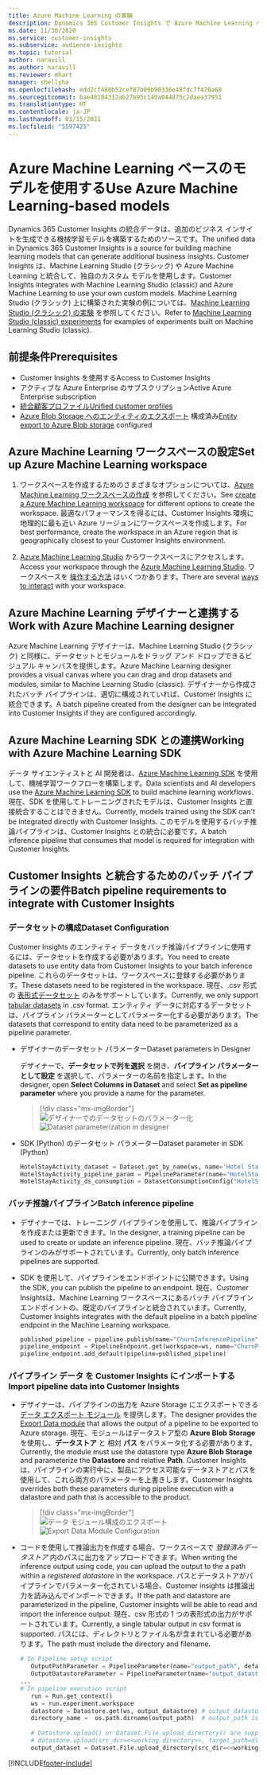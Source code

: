 ```yaml
---
title: Azure Machine Learning の実験
description: Dynamics 365 Customer Insights で Azure Machine Learning ベースのモデルを使用します。
ms.date: 11/30/2020
ms.service: customer-insights
ms.subservice: audience-insights
ms.topic: tutorial
author: naravill
ms.author: naravill
ms.reviewer: mhart
manager: shellyha
ms.openlocfilehash: edd2cf488b52cef87b09b90336e48fdc7f470a68
ms.sourcegitcommit: bae40184312ab27b95c140a044875c2daea37951
ms.translationtype: HT
ms.contentlocale: ja-JP
ms.lasthandoff: 03/15/2021
ms.locfileid: "5597425"
---
```

# <a name="use-azure-machine-learning-based-models"></a><span data-ttu-id="cbe44-103">Azure Machine Learning ベースのモデルを使用する</span><span class="sxs-lookup"><span data-stu-id="cbe44-103">Use Azure Machine Learning-based models</span></span>

<span data-ttu-id="cbe44-104">Dynamics 365 Customer Insights の統合データは、追加のビジネス インサイトを生成できる機械学習モデルを構築するためのソースです。</span><span class="sxs-lookup"><span data-stu-id="cbe44-104">The unified data in Dynamics 365 Customer Insights is a source for building machine learning models that can generate additional business insights.</span></span> <span data-ttu-id="cbe44-105">Customer Insights は、Machine Learning Studio (クラシック) や Azure Machine Learning と統合して、独自のカスタム モデルを使用します。</span><span class="sxs-lookup"><span data-stu-id="cbe44-105">Customer Insights integrates with Machine Learning Studio (classic) and Azure Machine Learning to use your own custom models.</span></span> <span data-ttu-id="cbe44-106">Machine Learning Studio (クラシック) 上に構築された実験の例については、[Machine Learning Studio (クラシック) の実験](machine-learning-studio-experiments.md) を参照してください。</span><span class="sxs-lookup"><span data-stu-id="cbe44-106">Refer to [Machine Learning Studio (classic) experiments](machine-learning-studio-experiments.md) for examples of experiments built on Machine Learning Studio (classic).</span></span> 

## <a name="prerequisites"></a><span data-ttu-id="cbe44-107">前提条件</span><span class="sxs-lookup"><span data-stu-id="cbe44-107">Prerequisites</span></span>

- <span data-ttu-id="cbe44-108">Customer Insights を使用する</span><span class="sxs-lookup"><span data-stu-id="cbe44-108">Access to Customer Insights</span></span>
- <span data-ttu-id="cbe44-109">アクティブな Azure Enterprise のサブスクリプション</span><span class="sxs-lookup"><span data-stu-id="cbe44-109">Active Azure Enterprise subscription</span></span>
- [<span data-ttu-id="cbe44-110">統合顧客プロファイル</span><span class="sxs-lookup"><span data-stu-id="cbe44-110">Unified customer profiles</span></span>](data-unification.md)
- <span data-ttu-id="cbe44-111">[Azure Blob Storage へのエンティティのエクスポート](export-azure-blob-storage.md) 構成済み</span><span class="sxs-lookup"><span data-stu-id="cbe44-111">[Entity export to Azure Blob storage](export-azure-blob-storage.md) configured</span></span>

## <a name="set-up-azure-machine-learning-workspace"></a><span data-ttu-id="cbe44-112">Azure Machine Learning ワークスペースの設定</span><span class="sxs-lookup"><span data-stu-id="cbe44-112">Set up Azure Machine Learning workspace</span></span>

1. <span data-ttu-id="cbe44-113">ワークスペースを作成するためのさまざまなオプションについては、[Azure Machine Learning ワークスペースの作成](/azure/machine-learning/concept-workspace#-create-a-workspace) を参照してください。</span><span class="sxs-lookup"><span data-stu-id="cbe44-113">See [create a Azure Machine Learning workspace](/azure/machine-learning/concept-workspace#-create-a-workspace) for different options to create the workspace.</span></span> <span data-ttu-id="cbe44-114">最適なパフォーマンスを得るには、Customer Insights 環境に地理的に最も近い Azure リージョンにワークスペースを作成します。</span><span class="sxs-lookup"><span data-stu-id="cbe44-114">For best performance, create the workspace in an Azure region that is geographically closest to your Customer Insights environment.</span></span>

1. <span data-ttu-id="cbe44-115">[Azure Machine Learning Studio](https://ml.azure.com/) からワークスペースにアクセスします。</span><span class="sxs-lookup"><span data-stu-id="cbe44-115">Access your workspace through the [Azure Machine Learning Studio](https://ml.azure.com/).</span></span> <span data-ttu-id="cbe44-116">ワークスペースを [操作する方法](/azure/machine-learning/concept-workspace#tools-for-workspace-interaction) はいくつかあります。</span><span class="sxs-lookup"><span data-stu-id="cbe44-116">There are several [ways to interact](/azure/machine-learning/concept-workspace#tools-for-workspace-interaction) with your workspace.</span></span>

## <a name="work-with-azure-machine-learning-designer"></a><span data-ttu-id="cbe44-117">Azure Machine Learning デザイナーと連携する</span><span class="sxs-lookup"><span data-stu-id="cbe44-117">Work with Azure Machine Learning designer</span></span>

<span data-ttu-id="cbe44-118">Azure Machine Learning デザイナーは、Machine Learning Studio (クラシック) と同様に、データセットとモジュールをドラッグ アンド ドロップできるビジュアル キャンバスを提供します。</span><span class="sxs-lookup"><span data-stu-id="cbe44-118">Azure Machine Learning designer provides a visual canvas where you can drag and drop datasets and modules, similar to Machine Learning Studio (classic).</span></span> <span data-ttu-id="cbe44-119">デザイナーから作成されたバッチ パイプラインは、適切に構成されていれば、Customer Insights に統合できます。</span><span class="sxs-lookup"><span data-stu-id="cbe44-119">A batch pipeline created from the designer can be integrated into Customer Insights if they are configured accordingly.</span></span> 
   
## <a name="working-with-azure-machine-learning-sdk"></a><span data-ttu-id="cbe44-120">Azure Machine Learning SDK との連携</span><span class="sxs-lookup"><span data-stu-id="cbe44-120">Working with Azure Machine Learning SDK</span></span>

<span data-ttu-id="cbe44-121">データ サイエンティストと AI 開発者は、[Azure Machine Learning SDK](/python/api/overview/azure/ml/?preserve-view=true&view=azure-ml-py) を使用して、機械学習ワークフローを構築します。</span><span class="sxs-lookup"><span data-stu-id="cbe44-121">Data scientists and AI developers use the [Azure Machine Learning SDK](/python/api/overview/azure/ml/?preserve-view=true&view=azure-ml-py) to build machine learning workflows.</span></span> <span data-ttu-id="cbe44-122">現在、SDK を使用してトレーニングされたモデルは、Customer Insights と直接統合することはできません。</span><span class="sxs-lookup"><span data-stu-id="cbe44-122">Currently, models trained using the SDK can't be integrated directly with Customer Insights.</span></span> <span data-ttu-id="cbe44-123">このモデルを使用するバッチ推論パイプラインは、Customer Insights との統合に必要です。</span><span class="sxs-lookup"><span data-stu-id="cbe44-123">A batch inference pipeline that consumes that model is required for integration with Customer Insights.</span></span>

## <a name="batch-pipeline-requirements-to-integrate-with-customer-insights"></a><span data-ttu-id="cbe44-124">Customer Insights と統合するためのバッチ パイプラインの要件</span><span class="sxs-lookup"><span data-stu-id="cbe44-124">Batch pipeline requirements to integrate with Customer Insights</span></span>

### <a name="dataset-configuration"></a><span data-ttu-id="cbe44-125">データセットの構成</span><span class="sxs-lookup"><span data-stu-id="cbe44-125">Dataset Configuration</span></span>

<span data-ttu-id="cbe44-126">Customer Insights のエンティティ データをバッチ推論パイプラインに使用するには、データセットを作成する必要があります。</span><span class="sxs-lookup"><span data-stu-id="cbe44-126">You need to create datasets to use entity data from Customer Insights to your batch inference pipeline.</span></span> <span data-ttu-id="cbe44-127">これらのデータセットは、ワークスペースに登録する必要があります。</span><span class="sxs-lookup"><span data-stu-id="cbe44-127">These datasets need to be registered in the workspace.</span></span> <span data-ttu-id="cbe44-128">現在、.csv 形式の [表形式データセット](/azure/machine-learning/how-to-create-register-datasets#tabulardataset) のみをサポートしています。</span><span class="sxs-lookup"><span data-stu-id="cbe44-128">Currently, we only support [tabular datasets](/azure/machine-learning/how-to-create-register-datasets#tabulardataset) in .csv format.</span></span> <span data-ttu-id="cbe44-129">エンティティ データに対応するデータセットは、パイプライン パラメーターとしてパラメーター化する必要があります。</span><span class="sxs-lookup"><span data-stu-id="cbe44-129">The datasets that correspond to entity data need to be parameterized as a pipeline parameter.</span></span>
   
* <span data-ttu-id="cbe44-130">デザイナーのデータセット パラメーター</span><span class="sxs-lookup"><span data-stu-id="cbe44-130">Dataset parameters in Designer</span></span>
   
     <span data-ttu-id="cbe44-131">デザイナーで、**データセットで列を選択** を開き、**パイプライン パラメーターとして設定** を選択して、パラメーターの名前を指定します。</span><span class="sxs-lookup"><span data-stu-id="cbe44-131">In the designer, open **Select Columns in Dataset** and select **Set as pipeline parameter** where you provide a name for the parameter.</span></span>

     > [!div class="mx-imgBorder"]
     > <span data-ttu-id="cbe44-132">![デザイナーでのデータセットのパラメーター化](media/intelligence-designer-dataset-parameters.png "デザイナーでのデータセットのパラメーター化")</span><span class="sxs-lookup"><span data-stu-id="cbe44-132">![Dataset parameterization in designer](media/intelligence-designer-dataset-parameters.png "Dataset parameterization in designer")</span></span>
   
* <span data-ttu-id="cbe44-133">SDK (Python) のデータセット パラメーター</span><span class="sxs-lookup"><span data-stu-id="cbe44-133">Dataset parameter in SDK (Python)</span></span>
   
   ```python
   HotelStayActivity_dataset = Dataset.get_by_name(ws, name='Hotel Stay Activity Data')
   HotelStayActivity_pipeline_param = PipelineParameter(name="HotelStayActivity_pipeline_param", default_value=HotelStayActivity_dataset)
   HotelStayActivity_ds_consumption = DatasetConsumptionConfig("HotelStayActivity_dataset", HotelStayActivity_pipeline_param)
   ```

### <a name="batch-inference-pipeline"></a><span data-ttu-id="cbe44-134">バッチ推論パイプライン</span><span class="sxs-lookup"><span data-stu-id="cbe44-134">Batch inference pipeline</span></span>
  
* <span data-ttu-id="cbe44-135">デザイナーでは、トレーニング パイプラインを使用して、推論パイプラインを作成または更新できます。</span><span class="sxs-lookup"><span data-stu-id="cbe44-135">In the designer, a training pipeline can be used to create or update an inference pipeline.</span></span> <span data-ttu-id="cbe44-136">現在、バッチ推論パイプラインのみがサポートされています。</span><span class="sxs-lookup"><span data-stu-id="cbe44-136">Currently, only batch inference pipelines are supported.</span></span>

* <span data-ttu-id="cbe44-137">SDK を使用して、パイプラインをエンドポイントに公開できます。</span><span class="sxs-lookup"><span data-stu-id="cbe44-137">Using the SDK, you can publish the pipeline to an endpoint.</span></span> <span data-ttu-id="cbe44-138">現在、Customer Insightsは、Machine Learning ワークスペースにあるバッチ パイプライン エンドポイントの、既定のパイプラインと統合されています。</span><span class="sxs-lookup"><span data-stu-id="cbe44-138">Currently, Customer Insights integrates with the default pipeline in a batch pipeline endpoint in the Machine Learning workspace.</span></span>
   
   ```python
   published_pipeline = pipeline.publish(name="ChurnInferencePipeline", description="Published Churn Inference pipeline")
   pipeline_endpoint = PipelineEndpoint.get(workspace=ws, name="ChurnPipelineEndpoint") 
   pipeline_endpoint.add_default(pipeline=published_pipeline)
   ```

### <a name="import-pipeline-data-into-customer-insights"></a><span data-ttu-id="cbe44-139">パイプライン データ を Customer Insights にインポートする</span><span class="sxs-lookup"><span data-stu-id="cbe44-139">Import pipeline data into Customer Insights</span></span>

* <span data-ttu-id="cbe44-140">デザイナーは、パイプラインの出力を Azure Storage にエクスポートできる [データ エクスポート モジュール](/azure/machine-learning/algorithm-module-reference/export-data) を提供します。</span><span class="sxs-lookup"><span data-stu-id="cbe44-140">The designer provides the [Export Data module](/azure/machine-learning/algorithm-module-reference/export-data) that allows the output of a pipeline to be exported to Azure storage.</span></span> <span data-ttu-id="cbe44-141">現在、モジュールはデータストア型の **Azure Blob Storage** を使用し、**データストア** と 相対 **パス** をパラメータ化する必要があります。</span><span class="sxs-lookup"><span data-stu-id="cbe44-141">Currently, the module must use the datastore type **Azure Blob Storage** and parameterize the **Datastore** and relative **Path**.</span></span> <span data-ttu-id="cbe44-142">Customer Insights は、パイプラインの実行中に、製品にアクセス可能なデータストアとパスを使用して、これら両方のパラメーターを上書きします。</span><span class="sxs-lookup"><span data-stu-id="cbe44-142">Customer Insights overrides both these parameters during pipeline execution with a datastore and path that is accessible to the product.</span></span>
   > [!div class="mx-imgBorder"]
   > <span data-ttu-id="cbe44-143">![データ モジュール構成のエクスポート](media/intelligence-designer-importdata.png "データ モジュール構成のエクスポート")</span><span class="sxs-lookup"><span data-stu-id="cbe44-143">![Export Data Module Configuration](media/intelligence-designer-importdata.png "Export Data Module Configuration")</span></span>
   
* <span data-ttu-id="cbe44-144">コードを使用して推論出力を作成する場合、ワークスペースで *登録済みデータストア* 内のパスに出力をアップロードできます。</span><span class="sxs-lookup"><span data-stu-id="cbe44-144">When writing the inference output using code, you can upload the output to the a path within a *registered datastore* in the workspace.</span></span> <span data-ttu-id="cbe44-145">パスとデータストアがパイプラインでパラメーター化されている場合、Customer insights は推論出力を読み込んでインポートできます。</span><span class="sxs-lookup"><span data-stu-id="cbe44-145">If the path and datastore are parameterized in the pipeline, Customer insights will be able to read and import the inference output.</span></span> <span data-ttu-id="cbe44-146">現在、csv 形式の 1 つの表形式の出力がサポートされています。</span><span class="sxs-lookup"><span data-stu-id="cbe44-146">Currently, a single tabular output in csv format is supported.</span></span> <span data-ttu-id="cbe44-147">パスには、ディレクトリとファイル名が含まれている必要があります。</span><span class="sxs-lookup"><span data-stu-id="cbe44-147">The path must include the directory and filename.</span></span>

   ```python
   # In Pipeline setup script
      OutputPathParameter = PipelineParameter(name="output_path", default_value="HotelChurnOutput/HotelChurnOutput.csv")
      OutputDatastoreParameter = PipelineParameter(name="output_datastore", default_value="workspaceblobstore")
   ...
   # In pipeline execution script
      run = Run.get_context()
      ws = run.experiment.workspace
      datastore = Datastore.get(ws, output_datastore) # output_datastore is parameterized
      directory_name =  os.path.dirname(output_path)  # output_path is parameterized.
      
      # Datastore.upload() or Dataset.File.upload_directory() are supported methods to uplaod the data
      # datastore.upload(src_dir=<<working directory>>, target_path=directory_name, overwrite=False, show_progress=True)
      output_dataset = Dataset.File.upload_directory(src_dir=<<working directory>>, target = (datastore, directory_name)) # Remove trailing "/" from directory_name
   ```


[!INCLUDE[footer-include](../includes/footer-banner.md)]